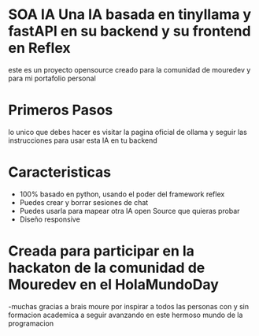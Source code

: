 # SOA IA Una IA basada en tinyllama y fastAPI en su backend y su frontend en Reflex

este es un proyecto opensource creado para la comunidad de mouredev y para mi portafolio personal

# Primeros Pasos

lo unico que debes hacer es visitar la pagina oficial de ollama y seguir las instrucciones para usar esta IA en tu backend

# Caracteristicas

- 100% basado en python, usando el poder del framework reflex
- Puedes crear y borrar sesiones de chat
- Puedes usarla para mapear otra IA open Source que quieras probar
- Diseño responsive

# Creada para participar en la hackaton de la comunidad de Mouredev en el HolaMundoDay

-muchas gracias a brais moure por inspirar a todos las personas con y sin formacion academica a seguir avanzando en este hermoso mundo de la programacion


